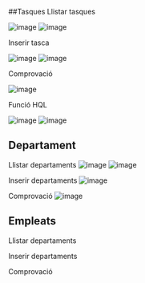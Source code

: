 ##Tasques
Llistar tasques

![image](https://github.com/user-attachments/assets/9532f29f-1386-46d6-83fc-e6a2eb943042)
![image](https://github.com/user-attachments/assets/4c3bf3c4-1c62-4d02-9f27-6156f066fbf2)

Inserir tasca

![image](https://github.com/user-attachments/assets/8867b271-d4bb-4273-93a3-f2dde226e423)
![image](https://github.com/user-attachments/assets/58e88c56-bad4-41bc-b8cc-9358c9787f8c)

Comprovació

![image](https://github.com/user-attachments/assets/cf553b6e-0ed4-4b0e-a49e-d29ae1466685)

Funció HQL

![image](https://github.com/user-attachments/assets/272273ef-9621-478f-a75c-d49d420aebf9)
![image](https://github.com/user-attachments/assets/886879b9-fb9f-4f2f-be8a-5e39e7c47eac)

## Departament

Llistar departaments
![image](https://github.com/user-attachments/assets/5c97ac3f-bce5-4822-81e9-dc86a3b5c489)
![image](https://github.com/user-attachments/assets/221c6914-1ec9-4a2f-91ba-4192944e1f0d)

Inserir departaments
![image](https://github.com/user-attachments/assets/a994019e-511e-4008-87ca-4c40066c1c5a)

Comprovació
![image](https://github.com/user-attachments/assets/6cb32bc4-278a-4762-b662-884a870eb60c)

## Empleats

Llistar departaments


Inserir departaments

Comprovació



